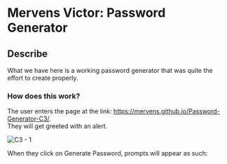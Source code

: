 # Mervens Victor: Password Generator

## Describe
What we have here is a working password generator that was quite the effort to create properly.

### How does this work?

The user enters the page at the link: https://mervens.github.io/Password-Generator-C3/.  
They will get greeted with an alert. 

![C3 - 1](https://user-images.githubusercontent.com/82620500/118429676-35e2a300-b6a0-11eb-898a-83c4d765855d.png)

When they click on Generate Password, prompts will appear as such:  
